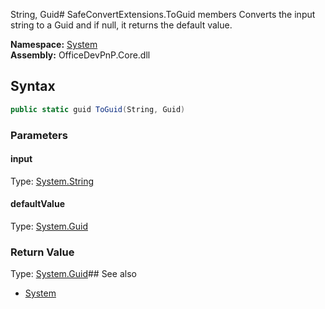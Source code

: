String, Guid# SafeConvertExtensions.ToGuid members
Converts the input string to a Guid and if null, it returns the default value.  

**Namespace:** [System](System.md)  
**Assembly:** OfficeDevPnP.Core.dll  
## Syntax
```C#
public static guid ToGuid(String, Guid)
```
### Parameters
#### input
Type: [System.String](System.String.md) 
#### 
#### defaultValue
Type: [System.Guid](System.Guid.md) 
#### 
### Return Value
Type: [System.Guid](System.Guid.md)## See also
- [System](System.md)
